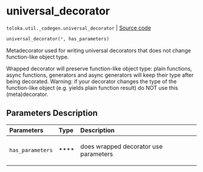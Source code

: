 # universal_decorator
`toloka.util._codegen.universal_decorator` | [Source code](https://github.com/Toloka/toloka-kit/blob/v1.2.1/src/util/_codegen.py#L62)

```python
universal_decorator(*, has_parameters)
```

Metadecorator used for writing universal decorators that does not change function-like object type.


Wrapped decorator will preserve function-like object type: plain functions, async functions, generators and
async generators will keep their type after being decorated. Warning: if your decorator changes the
type of the function-like object (e.g. yields plain function result) do NOT use this (meta)decorator.

## Parameters Description

| Parameters | Type | Description |
| :----------| :----| :-----------|
`has_parameters`|****|<p>does wrapped decorator use parameters</p>
